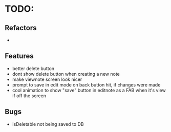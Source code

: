 # TODO:

## Refactors
-

## Features
- better delete button
- dont show delete button when creating a new note
- make viewnote screen look nicer
- prompt to save in edit mode on back button hit, if changes were made
- cool animation to show "save" button in editnote as a FAB when it's view if off the screen

## Bugs
- isDeletable not being saved to DB
